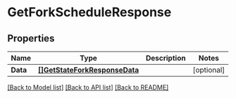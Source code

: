 # GetForkScheduleResponse

## Properties

Name | Type | Description | Notes
------------ | ------------- | ------------- | -------------
**Data** | [**[]GetStateForkResponseData**](GetStateForkResponse_data.md) |  | [optional] 

[[Back to Model list]](../README.md#documentation-for-models) [[Back to API list]](../README.md#documentation-for-api-endpoints) [[Back to README]](../README.md)


